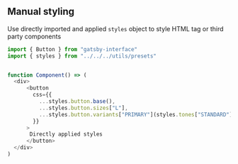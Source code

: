 ## Manual styling

Use directly imported and applied `styles` object to style HTML tag or third party components

```javascript
import { Button } from "gatsby-interface"
import { styles } from "../../../utils/presets"


function Component() => (
  <div>
      <button
        css={{
          ...styles.button.base(),
          ...styles.button.sizes["L"],
          ...styles.button.variants["PRIMARY"](styles.tones["STANDARD"]),
        }}
      >
       Directly applied styles
      </button>
  </div>
)
```
